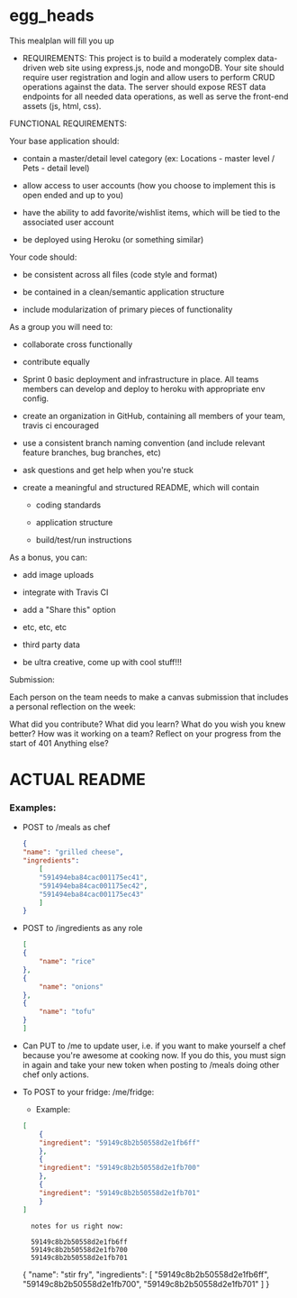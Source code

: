 # egg_heads
This mealplan will fill you up


- REQUIREMENTS:
This project is to build a moderately complex data-driven web site using express.js, node and mongoDB. Your site should require user registration and login and allow users to perform CRUD operations against the data. The server should expose REST data endpoints for all needed data operations, as well as serve the front-end assets (js, html, css).

FUNCTIONAL REQUIREMENTS:

Your base application should:

- contain a master/detail level category (ex: Locations - master level / Pets - detail level)

- allow access to user accounts (how you choose to implement this is open ended and up to you)

- have the ability to add favorite/wishlist items, which will be tied to the associated user account

- be deployed using Heroku (or something similar)


Your code should:

- be consistent across all files (code style and format)

- be contained in a clean/semantic application structure

- include modularization of primary pieces of functionality

As a group you will need to:

- collaborate cross functionally

- contribute equally

- Sprint 0 basic deployment and infrastructure in place. All teams members can develop and deploy to heroku with appropriate env config.

- create an organization in GitHub, containing all members of your team, travis ci encouraged

- use a consistent branch naming convention (and include relevant feature branches, bug branches, etc)

- ask questions and get help when you're stuck

- create a meaningful and structured README, which will contain

    - coding standards

    - application structure

   - build/test/run instructions

As a bonus, you can:

- add image uploads

- integrate with Travis CI

- add a "Share this" option

- etc, etc, etc

- third party data

- be ultra creative, come up with cool stuff!!!

 

Submission:

Each person on the team needs to make a canvas submission that includes a personal reflection on the week:

What did you contribute?
What did you learn?
What do you wish you knew better?
How was it working on a team?
Reflect on your progress from the start of 401
Anything else?

# ACTUAL README

### Examples:
- POST to /meals as chef
    ```json 
    {
    "name": "grilled cheese",
    "ingredients": 
        [
        "591494eba84cac001175ec41",
        "591494eba84cac001175ec42",
        "591494eba84cac001175ec43"
        ]
    }
    ```
* POST to /ingredients as any role
    ```json
    [
    {
        "name": "rice"
    },
    {
        "name": "onions"
    },
    {
        "name": "tofu"
    }
    ]
    ```

* Can PUT to /me to update user, i.e. if you want to make yourself a chef because you're awesome at cooking now.
If you do this, you must sign in again and take your new token when posting to /meals doing other chef only actions.

* To POST to your fridge: /me/fridge: 
    * Example: 
    ```json
    [
        {
        "ingredient": "59149c8b2b50558d2e1fb6ff"
        },
        {
        "ingredient": "59149c8b2b50558d2e1fb700"
        },
        {
        "ingredient": "59149c8b2b50558d2e1fb701"
        }
    ]
    ```



        notes for us right now:

        59149c8b2b50558d2e1fb6ff
        59149c8b2b50558d2e1fb700
        59149c8b2b50558d2e1fb701
    
    {
        "name": "stir fry",
        "ingredients": 
            [
            "59149c8b2b50558d2e1fb6ff",
    		"59149c8b2b50558d2e1fb700",
        	"59149c8b2b50558d2e1fb701"
            ]
        }